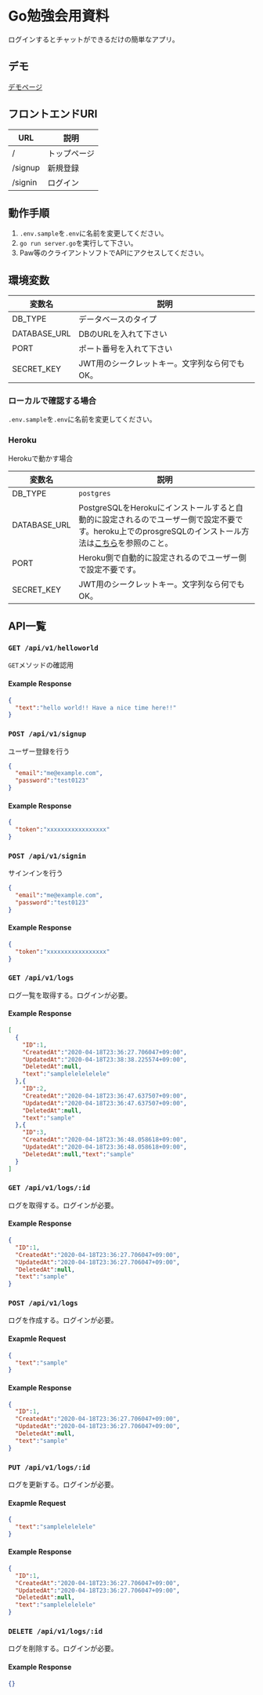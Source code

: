 # Go勉強会用資料

ログインするとチャットができるだけの簡単なアプリ。

## デモ

[デモページ](https://go-echo-example.herokuapp.com/)

## フロントエンドURI

| URL     | 説明         |
| ------- | ------------ |
| /       | トップページ |
| /signup | 新規登録     |
| /signin | ログイン     |

## 動作手順

1. `.env.sample`を`.env`に名前を変更してください。
2. `go run server.go`を実行して下さい。
3. Paw等のクライアントソフトでAPIにアクセスしてください。

## 環境変数

| 変数名       | 説明                                          |
| ------------ | --------------------------------------------- |
| DB_TYPE      | データベースのタイプ                          |
| DATABASE_URL | DBのURLを入れて下さい                         |
| PORT         | ポート番号を入れて下さい                      |
| SECRET_KEY   | JWT用のシークレットキー。文字列なら何でもOK。 |

### ローカルで確認する場合
`.env.sample`を`.env`に名前を変更してください。

### Heroku

Herokuで動かす場合

| 変数名       | 説明                                                                                                                                                                                                         |
| ------------ | ------------------------------------------------------------------------------------------------------------------------------------------------------------------------------------------------------------ |
| DB_TYPE      | `postgres`                                                                                                                                                                                                   |
| DATABASE_URL | PostgreSQLをHerokuにインストールすると自動的に設定されるのでユーザー側で設定不要です。heroku上でのprosgreSQLのインストール方法は[こちら](https://elements.heroku.com/addons/heroku-postgresql)を参照のこと。 |
| PORT         | Heroku側で自動的に設定されるのでユーザー側で設定不要です。                                                                                                                                                   |
| SECRET_KEY   | JWT用のシークレットキー。文字列なら何でもOK。                                                                                                                                                                |

## API一覧


### `GET /api/v1/helloworld`

`GET`メソッドの確認用

#### Example Response

```json
{
  "text":"hello world!! Have a nice time here!!"
}
```

### `POST /api/v1/signup`

ユーザー登録を行う

```json
{
  "email":"me@example.com",
  "password":"test0123"
}
```

#### Example Response

```json
{
  "token":"xxxxxxxxxxxxxxxxx"
}
```

### `POST /api/v1/signin`

サインインを行う

```json
{
  "email":"me@example.com",
  "password":"test0123"
}
```

#### Example Response

```json
{
  "token":"xxxxxxxxxxxxxxxxx"
}
```


### `GET /api/v1/logs`

ログ一覧を取得する。ログインが必要。

#### Example Response

```json
[
  {
    "ID":1,
    "CreatedAt":"2020-04-18T23:36:27.706047+09:00",
    "UpdatedAt":"2020-04-18T23:38:38.225574+09:00",
    "DeletedAt":null,
    "text":"samplelelelelele"
  },{
    "ID":2,
    "CreatedAt":"2020-04-18T23:36:47.637507+09:00",
    "UpdatedAt":"2020-04-18T23:36:47.637507+09:00",
    "DeletedAt":null,
    "text":"sample"
  },{
    "ID":3,
    "CreatedAt":"2020-04-18T23:36:48.058618+09:00",
    "UpdatedAt":"2020-04-18T23:36:48.058618+09:00",
    "DeletedAt":null,"text":"sample"
  }
]
```

### `GET /api/v1/logs/:id`

ログを取得する。ログインが必要。

#### Example Response

```json
{
  "ID":1,
  "CreatedAt":"2020-04-18T23:36:27.706047+09:00",
  "UpdatedAt":"2020-04-18T23:36:27.706047+09:00",
  "DeletedAt":null,
  "text":"sample"
}
```

### `POST /api/v1/logs`

ログを作成する。ログインが必要。

#### Exapmle Request

```json
{
  "text":"sample"
}
```

#### Example Response

```json
{
  "ID":1,
  "CreatedAt":"2020-04-18T23:36:27.706047+09:00",
  "UpdatedAt":"2020-04-18T23:36:27.706047+09:00",
  "DeletedAt":null,
  "text":"sample"
}
```

### `PUT /api/v1/logs/:id`

ログを更新する。ログインが必要。

#### Exapmle Request

```json
{
  "text":"samplelelelele"
}
```

#### Example Response

```json
{
  "ID":1,
  "CreatedAt":"2020-04-18T23:36:27.706047+09:00",
  "UpdatedAt":"2020-04-18T23:36:27.706047+09:00",
  "DeletedAt":null,
  "text":"samplelelelele"
}
```

### `DELETE /api/v1/logs/:id`

ログを削除する。ログインが必要。

#### Example Response

```json
{}